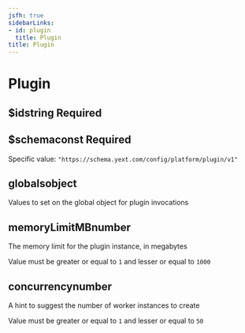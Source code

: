 ```yaml
---
jsfh: true
sidebarLinks:
- id: plugin
  title: Plugin
title: Plugin
---
```

<script crossorigin="anonymous" integrity="sha256-CSXorXvZcTkaix6Yvo6HppcZGetbYMGWSFlBw8HfCJo=" src="https://code.jquery.com/jquery-3.4.1.min.js"></script><script src="/js/schema_doc.js"></script><link href="/css/schema_doc.css" rel="stylesheet" type="text/css"/> <div class="container-fluid schema-doc-container"> <div class="row"> <main class="schema-body col"><h1>Plugin</h1> <div class="accordion" id="accordiona_id"> <div class="schema-card"> <div class="schema-card-header" id="headinga_id"> <h2 class="mb-0"><span class="property-name">$id</span><span class="value-type">string</span> <span class="required-property">Required</span></h2> </div> <div aria-labelledby="headinga_id" class="collapse show property-definition-div" data-parent="#accordiona_id" id="a_id"> <div class="schema-card-body"> </div> </div> </div> </div> <div class="accordion" id="accordiona_schema"> <div class="schema-card"> <div class="schema-card-header" id="headinga_schema"> <h2 class="mb-0"><span class="property-name">$schema</span><span class="value-type">const</span> <span class="required-property">Required</span></h2> </div> <div aria-labelledby="headinga_schema" class="collapse show property-definition-div" data-parent="#accordiona_schema" id="a_schema"> <div class="schema-card-body"> <span class="const-value" id="a_schema_const">Specific value: <code>"https://schema.yext.com/config/platform/plugin/v1"</code></span> </div> </div> </div> </div> <div class="accordion" id="accordionglobals"> <div class="schema-card"> <div class="schema-card-header" id="headingglobals"> <h2 class="mb-0"><span class="property-name">globals</span><span class="value-type">object</span></h2> </div> <div aria-labelledby="headingglobals" class="collapse show property-definition-div" data-parent="#accordionglobals" id="globals"> <div class="schema-card-body"> <span class="description"><p>Values to set on the global object for plugin invocations</p> </span> </div> </div> </div> </div> <div class="accordion" id="accordionmemoryLimitMB"> <div class="schema-card"> <div class="schema-card-header" id="headingmemoryLimitMB"> <h2 class="mb-0"><span class="property-name">memoryLimitMB</span><span class="value-type">number</span></h2> </div> <div aria-labelledby="headingmemoryLimitMB" class="collapse show property-definition-div" data-parent="#accordionmemoryLimitMB" id="memoryLimitMB"> <div class="schema-card-body"> <span class="description"><p>The memory limit for the plugin instance, in megabytes</p> </span> <p><span class="badge badge-light restriction numeric-restriction" id="memoryLimitMB_number">Value must be greater or equal to <code>1</code> and lesser or equal to <code>1000</code></span></p> </div> </div> </div> </div> <div class="accordion" id="accordionconcurrency"> <div class="schema-card"> <div class="schema-card-header" id="headingconcurrency"> <h2 class="mb-0"><span class="property-name">concurrency</span><span class="value-type">number</span></h2> </div> <div aria-labelledby="headingconcurrency" class="collapse show property-definition-div" data-parent="#accordionconcurrency" id="concurrency"> <div class="schema-card-body"> <span class="description"><p>A hint to suggest the number of worker instances to create</p> </span> <p><span class="badge badge-light restriction numeric-restriction" id="concurrency_number">Value must be greater or equal to <code>1</code> and lesser or equal to <code>50</code></span></p> </div> </div> </div> </div> </main> </div> </div> 